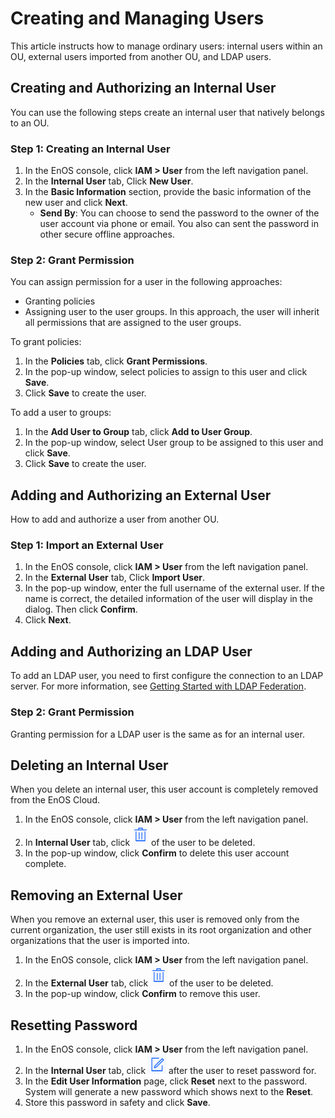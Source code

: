 # Creating and Managing Users

This article instructs how to manage ordinary users: internal users within an OU, external users imported from another OU, and LDAP users.

## Creating and Authorizing an Internal User
You can use the following steps create an internal user that natively belongs to an OU.

### Step 1: Creating an Internal User
1. In the EnOS console, click **IAM > User** from the left navigation panel.  
2. In the **Internal User** tab, Click **New User**.
3. In the **Basic Information** section, provide the basic information of the new user and click **Next**.
   - **Send By**: You can choose to send the password to the owner of the user account via phone or email. You also can sent the password in other secure offline approaches.

### Step 2: Grant Permission
You can assign permission for a user in the following approaches:
- Granting policies
- Assigning user to the user groups. In this approach, the user will inherit all permissions that are assigned to the user groups.

To grant policies:
  1. In the **Policies** tab, click **Grant Permissions**.
  2. In the pop-up window, select policies to assign to this user and click **Save**.
  3. Click **Save** to create the user.

To add a user to groups:
 1. In the **Add User to Group** tab, click **Add to User Group**.
 2. In the pop-up window, select User group to be assigned to this user and click **Save**.
 2. Click **Save** to create the user.



## Adding and Authorizing an External User

How to add and authorize a user from another OU.

### Step 1: Import an External User
1. In the EnOS console, click **IAM > User** from the left navigation panel.  
2. In the **External User** tab, Click **Import User**.
3. In the pop-up window, enter the full username of the external user. If the name is correct, the detailed information of the user will display in the dialog. Then click **Confirm**.
4. Click **Next**.

## Adding and Authorizing an LDAP User

To add an LDAP user, you need to first configure the connection to an LDAP server. For more information, see [Getting Started with LDAP Federation](ldap/ldap_gettingstarted).

### Step 2: Grant Permission

Granting permission for a LDAP user is the same as for an internal user.

## Deleting an Internal User

When you delete an internal user, this user account is completely removed from the EnOS Cloud.

1. In the EnOS console, click **IAM > User** from the left navigation panel.  
2. In **Internal User** tab, click ![Image](media/delete.png) of the user to be deleted.
3. In the pop-up window, click **Confirm** to delete this user account complete.


## Removing an External User
When you remove an external user, this user is removed only from the current organization, the user still exists in its root organization and other organizations that the user is imported into.

1. In the EnOS console, click **IAM > User** from the left navigation panel.  
2. In the **External User** tab, click ![Image](media/delete.png) of the user to be deleted.
3. In the pop-up window, click **Confirm** to remove this user.

## Resetting Password

1. In the EnOS console, click **IAM > User** from the left navigation panel.  
2. In the **Internal User** tab, click ![Image](media/edit.png) after the user to reset password for.
3. In the **Edit User Information** page, click **Reset** next to the password. System will generate a new password which shows next to the **Reset**.
4. Store this password in safety and click **Save**.
